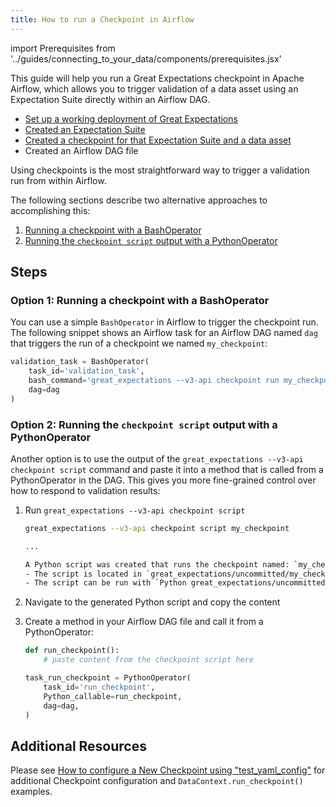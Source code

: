 ```yaml
---
title: How to run a Checkpoint in Airflow
---
```

import Prerequisites from '../guides/connecting_to_your_data/components/prerequisites.jsx'

This guide will help you run a Great Expectations checkpoint in Apache Airflow, which allows you to trigger validation of a data asset using an Expectation Suite directly within an Airflow DAG.

<Prerequisites>

- [Set up a working deployment of Great Expectations](../tutorials/getting_started/intro.md)
- [Created an Expectation Suite](../tutorials/getting_started/create_your_first_expectations.md)
- [Created a checkpoint for that Expectation Suite and a data asset](../guides/validation/checkpoints/how_to_create_a_new_checkpoint.md)
- Created an Airflow DAG file

</Prerequisites>

Using checkpoints is the most straightforward way to trigger a validation run from within Airflow. 

The following sections describe two alternative approaches to accomplishing this:
 1. [Running a checkpoint with a BashOperator](#option-1-running-a-checkpoint-with-a-bashoperator)
 2. [Running the `checkpoint script` output with a PythonOperator](#option-2-running-the-checkpoint-script-output-with-a-Pythonoperator)

Steps
-----

### Option 1: Running a checkpoint with a BashOperator

You can use a simple `BashOperator` in Airflow to trigger the checkpoint run. The following snippet shows an Airflow task for an Airflow DAG named `dag` that triggers the run of a checkpoint we named `my_checkpoint`:

```Python
validation_task = BashOperator(
    task_id='validation_task',
    bash_command='great_expectations --v3-api checkpoint run my_checkpoint',
    dag=dag
)
```

### Option 2: Running the `checkpoint script` output with a PythonOperator

Another option is to use the output of the `great_expectations --v3-api checkpoint script` command and paste it into a method that is called from a PythonOperator in the DAG. This gives you more fine-grained control over how to respond to validation results:

1. Run `great_expectations --v3-api checkpoint script`

    ```bash
    great_expectations --v3-api checkpoint script my_checkpoint

    ...

    A Python script was created that runs the checkpoint named: `my_checkpoint`
    - The script is located in `great_expectations/uncommitted/my_checkpoint.py`
    - The script can be run with `Python great_expectations/uncommitted/my_checkpoint.py`
    ```

2. Navigate to the generated Python script and copy the content
3. Create a method in your Airflow DAG file and call it from a PythonOperator:

    ```Python
    def run_checkpoint():
        # paste content from the checkpoint script here

    task_run_checkpoint = PythonOperator(
        task_id='run_checkpoint',
        Python_callable=run_checkpoint,
        dag=dag,
    )
    ```

Additional Resources
--------------------

Please see [How to configure a New Checkpoint using "test_yaml_config"](../guides/validation/checkpoints/how_to_configure_a_new_checkpoint_using_test_yaml_config.md) for additional Checkpoint configuration and `DataContext.run_checkpoint()` examples.

